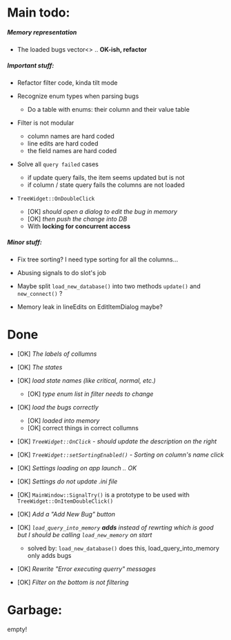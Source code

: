 Main todo:
==========

##### Memory representation
* The loaded bugs vector<>   .. **OK-ish, refactor**

##### Important stuff:

* Refactor filter code, kinda tilt mode

* Recognize enum types when parsing bugs
    * Do a table with enums: their column and their value table


* Filter is not modular
    * column names are hard coded
    * line edits are hard coded
    * the field names are hard coded


* Solve all ```query failed``` cases
    * if update query fails, the item seems updated but is not
    * if column / state query fails the columns are not loaded


* ```TreeWidget::OnDoubleClick```
    * [OK] _should open a dialog to edit the bug in memory_
    * [OK] _then push the change into DB_
    * With **locking for concurrent access**


##### Minor stuff:

* Fix tree sorting? I need type sorting for all the columns...


* Abusing signals to do slot's job


* Maybe split ```load_new_database()``` into two methods ```update()``` and ```new_connect()``` ?

* Memory leak in lineEdits on EditItemDialog maybe?

Done
====

* [OK] _The labels of collumns_
* [OK] _The states_


* [OK] _load state names (like critical, normal, etc.)_
    * [OK] _type enum list in filter needs to change_
* [OK] _load the bugs correctly_
    * [OK] _loaded into memory_
    * [OK] correct things in correct collumns
* [OK] _```TreeWidget::OnClick``` - should update the description on the right_
* [OK] _```TreeWidget::setSortingEnabled()```  -  Sorting on column's name click_
* [OK] _Settings loading on app launch .. OK_
* [OK] _Settings do not update .ini file_
* [OK] ```MainWindow::SignalTry()``` is a prototype to be used with ```TreeWidget::OnItemDoubleClick()```
* [OK] _Add a "Add New Bug" button_
* [OK] _```load_query_into_memory``` **adds** instead of rewrting which is good but I should be calling ```load_new_memory``` on start_
    * solved by: ```load_new_database()``` does this, load_query_into_memory only adds bugs
* [OK] _Rewrite "Error executing querry" messages_
* [OK] _Filter on the bottom is not filtering_


Garbage:
========
empty!
